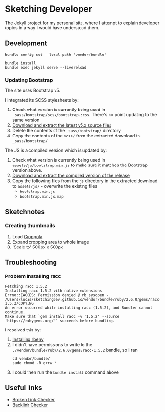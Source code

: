 # Sketching Developer

The Jekyll project for my personal site, where I attempt to explain developer topics in a way I would have 
understood them.

## Development

```shell
bundle config set --local path 'vendor/bundle'
```

```shell
bundle install
bundle exec jekyll serve --livereload
```

### Updating Bootstrap

The site uses Bootstrap v5. 

I integrated its SCSS stylesheets by:

1. Check what version is currently being used in `_sass/bootstrap/scss/bootstrap.scss`. There's no point updating to the same version
2. [Download and extract the latest v5.x source files](https://getbootstrap.com/docs/5.0/getting-started/download/#source-files)
3. Delete the contents of the `_sass/bootstrap/` directory 
4. Copy the contents of the `scss/` from the extracted download to `_sass/bootstrap/`

The JS is a compiled version which is updated by:

1. Check what version is currently being used in `assets/js/bootstrap.min.js` to make sure it matches the Bootstrap version above.
2. [Download and extract the compiled version of the release](https://getbootstrap.com/docs/5.0/getting-started/download/#compiled-css-and-js)
3. Copy the following files from the `js` directory in the extracted download to `assets/js/` - overwrite the existing files
   * `bootstrap.min.js`
   * `bootstrap.min.js.map`

## Sketchnotes

### Creating thumbnails

1. Load [Croppola](https://croppola.com/)
2. Expand cropping area to whole image
2. 'Scale to' 500px x 500px

## Troubleshooting

### Problem installing racc

```
Fetching racc 1.5.2
Installing racc 1.5.2 with native extensions
Errno::EACCES: Permission denied @ rb_sysopen - /Users/lucas/sketchingdev.github.io/vendor/bundle/ruby/2.6.0/gems/racc-1.5.2/COPYING
An error occurred while installing racc (1.5.2), and Bundler cannot continue.
Make sure that `gem install racc -v '1.5.2' --source 'https://rubygems.org/'` succeeds before bundling.
```

I resolved this by:
1. [Installing rbenv](https://stackoverflow.com/a/53388305)
2. I didn't have permissions to write to the `./vendor/bundle/ruby/2.6.0/gems/racc-1.5.2` bundle, so I ran:
   ```shell
   cd vendor/bundle/
   sudo chmod -R g+rw *
   ```
3. I could then run the `bundle install` command above

## Useful links

 * [Broken Link Checker](https://ahrefs.com/broken-link-checker)
 * [Backlink Checker](https://ahrefs.com/backlink-checker)
